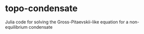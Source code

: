 # topo-condensate
Julia code for solving the Gross-Pitaevskii-like equation for a non-equilibrium condensate
